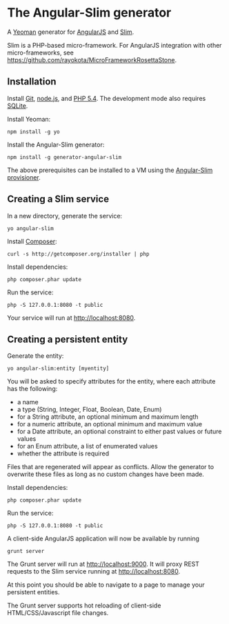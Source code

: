 # The Angular-Slim generator 

A [Yeoman](http://yeoman.io) generator for [AngularJS](http://angularjs.org) and [Slim](http://www.slimframework.com/).

Slim is a PHP-based micro-framework.  For AngularJS integration with other micro-frameworks, see https://github.com/rayokota/MicroFrameworkRosettaStone.

## Installation

Install [Git](http://git-scm.com), [node.js](http://nodejs.org), and [PHP 5.4](http://www.php.net/).  The development mode also requires [SQLite](http://www.sqlite.org).

Install Yeoman:

    npm install -g yo

Install the Angular-Slim generator:

    npm install -g generator-angular-slim

The above prerequisites can be installed to a VM using the [Angular-Slim provisioner](https://github.com/rayokota/provision-angular-slim).

## Creating a Slim service

In a new directory, generate the service:

    yo angular-slim

Install [Composer](https://getcomposer.org/):

	curl -s http://getcomposer.org/installer | php
	
Install dependencies:

	php composer.phar update

Run the service:

    php -S 127.0.0.1:8080 -t public

Your service will run at [http://localhost:8080](http://localhost:8080).


## Creating a persistent entity

Generate the entity:

    yo angular-slim:entity [myentity]

You will be asked to specify attributes for the entity, where each attribute has the following:

- a name
- a type (String, Integer, Float, Boolean, Date, Enum)
- for a String attribute, an optional minimum and maximum length
- for a numeric attribute, an optional minimum and maximum value
- for a Date attribute, an optional constraint to either past values or future values
- for an Enum attribute, a list of enumerated values
- whether the attribute is required

Files that are regenerated will appear as conflicts.  Allow the generator to overwrite these files as long as no custom changes have been made.

Install dependencies:

	php composer.phar update

Run the service:

    php -S 127.0.0.1:8080 -t public
    
A client-side AngularJS application will now be available by running

	grunt server
	
The Grunt server will run at [http://localhost:9000](http://localhost:9000).  It will proxy REST requests to the Slim service running at [http://localhost:8080](http://localhost:8080).

At this point you should be able to navigate to a page to manage your persistent entities.  

The Grunt server supports hot reloading of client-side HTML/CSS/Javascript file changes.

